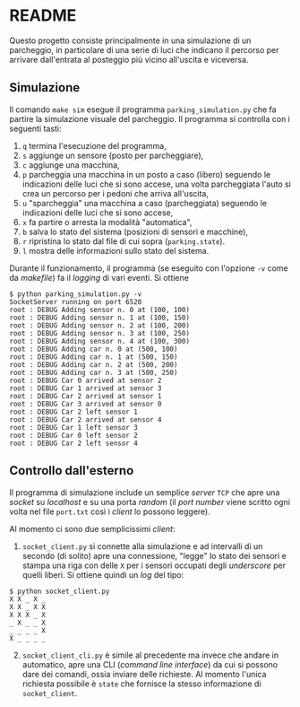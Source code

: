 README
======

Questo progetto consiste principalmente in una simulazione di un
parcheggio, in particolare di una serie di luci che indicano il percorso
per arrivare dall'entrata al posteggio più vicino all'uscita e viceversa.

Simulazione
-----------

Il comando `make sim` esegue il programma `parking_simulation.py` che fa
partire la simulazione visuale del parcheggio. Il programma si controlla
con i seguenti tasti:

1.  `q` termina l'esecuzione del programma,
2.  `s` aggiunge un sensore (posto per parcheggiare),
3.  `c` aggiunge una macchina,
4.  `p` parcheggia una macchina in un posto a caso (libero) seguendo le indicazioni delle luci che si sono accese, una volta parcheggiata l'auto si crea un percorso per i pedoni che arriva all'uscita,
5.  `u` "sparcheggia" una macchina a caso (parcheggiata) seguendo le indicazioni delle luci che si sono accese,
6.  `x` fa partire o arresta la modalità "automatica",
7.  `b` salva lo stato del sistema (posizioni di sensori e macchine),
8.  `r` ripristina lo stato dal file di cui sopra (`parking.state`).
9.  `l` mostra delle informazioni sullo stato del sistema.

Durante il funzionamento, il programma (se eseguito con l'opzione `-v`
come da *makefile*) fa il *logging* di vari eventi. Si ottiene

``` {.example}
$ python parking_simulation.py -v
SocketServer running on port 6520
root : DEBUG Adding sensor n. 0 at (100, 100)
root : DEBUG Adding sensor n. 1 at (100, 150)
root : DEBUG Adding sensor n. 2 at (100, 200)
root : DEBUG Adding sensor n. 3 at (100, 250)
root : DEBUG Adding sensor n. 4 at (100, 300)
root : DEBUG Adding car n. 0 at (500, 100)
root : DEBUG Adding car n. 1 at (500, 150)
root : DEBUG Adding car n. 2 at (500, 200)
root : DEBUG Adding car n. 3 at (500, 250)
root : DEBUG Car 0 arrived at sensor 2
root : DEBUG Car 1 arrived at sensor 3
root : DEBUG Car 2 arrived at sensor 1
root : DEBUG Car 3 arrived at sensor 0
root : DEBUG Car 2 left sensor 1
root : DEBUG Car 2 arrived at sensor 4
root : DEBUG Car 1 left sensor 3
root : DEBUG Car 0 left sensor 2
root : DEBUG Car 2 left sensor 4
```

Controllo dall'esterno
----------------------

Il programma di simulazione include un semplice *server* `TCP` che apre
una *socket* su *localhost* e su una porta *random* (il *port number*
viene scritto ogni volta nel file `port.txt` così i *client* lo possono
leggere).

Al momento ci sono due semplicissimi *client*:

1.  `socket_client.py` si connette alla simulazione e ad intervalli di
    un secondo (di solito) apre una connessione, "legge" lo stato dei
    sensori e stampa una riga con delle `X` per i sensori occupati degli
    *underscore* per quelli liberi. Si ottiene quindi un *log* del tipo:

``` {.example}
$ python socket_client.py
X X _ X _
X X _ X X
X X X _ X
_ X _ _ X
_ _ _ _ X
X _ _ _ _
```

2.  `socket_client_cli.py` è simile al precedente ma invece che andare
    in automatico, apre una CLI (*command line interface*) da cui si
    possono dare dei comandi, ossia inviare delle richieste. Al momento
    l'unica richiesta possibile è `state` che fornisce la stesso
    informazione di `socket_client`.

